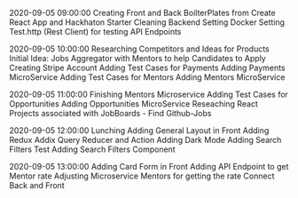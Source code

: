 2020-09-05 09:00:00 
Creating Front and Back BoilterPlates from Create React App and Hackhaton Starter
Cleaning Backend
Setting Docker
Setting Test.http (Rest Client) for testing API Endpoints

2020-09-05 10:00:00 
Researching Competitors and Ideas for Products
Initial Idea: Jobs Aggregator with Mentors to help Candidates to Apply
Creating Stripe Account
Adding Test Cases for Payments
Adding Payments MicroService
Adding Test Cases for Mentors
Adding Mentors MicroService

2020-09-05 11:00:00 
Finishing Mentors Microservice
Adding Test Cases for Opportunities
Adding Opportunities MicroService
Reseaching React Projects associated with JobBoards - Find Github-Jobs

2020-09-05 12:00:00 
Lunching
Adding General Layout in Front
Adding Redux
Addix Query Reducer and Action
Adding Dark Mode
Adding Search Filters Test
Adding Search Filters Component

2020-09-05 13:00:00 
Adding Card Form in Front
Adding API Endpoint to get Mentor rate
Adjusting Microservice Mentors for getting the rate
Connect Back and Front






